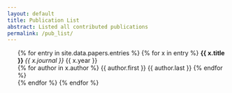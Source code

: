 ```yaml
---
layout: default
title: Publication List
abstract: Listed all contributed publications
permalink: /pub_list/
---
```


<ul>
{% for entry in site.data.papers.entries %}
    {% for x in entry %}
        <b> {{ x.title }} </b> <i> {{ x.journal }} </i> {{ x.year }}<br />
            {% for author in x.author %}
                {{ author.first }} {{ author.last }}
            {% endfor %} <br /> 
    {% endfor %}
{% endfor %}
</ul>